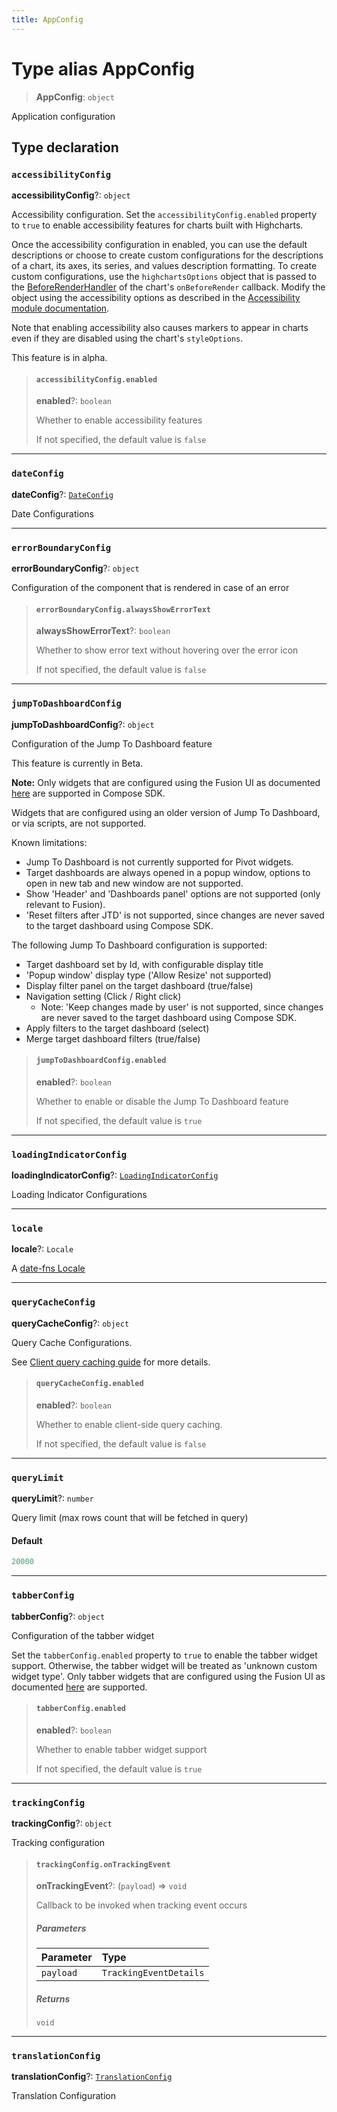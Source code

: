 ```yaml
---
title: AppConfig
---
```


# Type alias AppConfig

> **AppConfig**: `object`

Application configuration

## Type declaration

### `accessibilityConfig`

**accessibilityConfig**?: `object`

Accessibility configuration. Set the `accessibilityConfig.enabled` property to `true` to enable accessibility features for charts built with Highcharts.

Once the accessibility configuration in enabled, you can use the default descriptions or choose to create custom configurations for the descriptions of a chart, its axes, its series, and values description formatting. To create custom configurations, use the `highchartsOptions` object that is passed to the [BeforeRenderHandler](type-alias.BeforeRenderHandler.md) of the chart's `onBeforeRender` callback. Modify the object using the accessibility options as described in the [Accessibility module documentation](https://www.highcharts.com/docs/accessibility/accessibility-module).

Note that enabling accessibility also causes markers to appear in charts even if they are disabled using the chart's `styleOptions`.

This feature is in alpha.

> #### `accessibilityConfig.enabled`
>
> **enabled**?: `boolean`
>
> Whether to enable accessibility features
>
> If not specified, the default value is `false`
>
>

***

### `dateConfig`

**dateConfig**?: [`DateConfig`](type-alias.DateConfig.md)

Date Configurations

***

### `errorBoundaryConfig`

**errorBoundaryConfig**?: `object`

Configuration of the component that is rendered in case of an error

> #### `errorBoundaryConfig.alwaysShowErrorText`
>
> **alwaysShowErrorText**?: `boolean`
>
> Whether to show error text without hovering over the error icon
>
> If not specified, the default value is `false`
>
>

***

### `jumpToDashboardConfig`

**jumpToDashboardConfig**?: `object`

Configuration of the Jump To Dashboard feature

This feature is currently in Beta.

**Note:** Only widgets that are configured using the Fusion UI as documented
[here](https://docs.sisense.com/main/SisenseLinux/jump-to-dashboard.htm?tocpath=Add-ons%7C_____2#ConfiguringJTDPerWidget)
are supported in Compose SDK.

Widgets that are configured using an older version of Jump To Dashboard, or via scripts, are not supported.

Known limitations:
- Jump To Dashboard is not currently supported for Pivot widgets.
- Target dashboards are always opened in a popup window, options to open in new tab and new window are not supported.
- Show 'Header' and 'Dashboards panel' options are not supported (only relevant to Fusion).
- 'Reset filters after JTD' is not supported, since changes are never saved to the target dashboard using Compose SDK.

The following Jump To Dashboard configuration is supported:
  - Target dashboard set by Id, with configurable display title
  - 'Popup window' display type ('Allow Resize' not supported)
  - Display filter panel on the target dashboard (true/false)
  - Navigation setting (Click / Right click)
    - Note: 'Keep changes made by user' is not supported, since changes are never saved to the target dashboard using Compose SDK.
  - Apply filters to the target dashboard (select)
  - Merge target dashboard filters (true/false)

> #### `jumpToDashboardConfig.enabled`
>
> **enabled**?: `boolean`
>
> Whether to enable or disable the Jump To Dashboard feature
>
> If not specified, the default value is `true`
>
>

***

### `loadingIndicatorConfig`

**loadingIndicatorConfig**?: [`LoadingIndicatorConfig`](../../sdk-ui/type-aliases/type-alias.LoadingIndicatorConfig.md)

Loading Indicator Configurations

***

### `locale`

**locale**?: `Locale`

A [date-fns Locale](https://date-fns.org/v2.30.0/docs/Locale)

***

### `queryCacheConfig`

**queryCacheConfig**?: `object`

Query Cache Configurations.

See [Client query caching guide](/guides/sdk/guides/client-query-caching.html) for more details.

> #### `queryCacheConfig.enabled`
>
> **enabled**?: `boolean`
>
> Whether to enable client-side query caching.
>
> If not specified, the default value is `false`
>
>

***

### `queryLimit`

**queryLimit**?: `number`

Query limit (max rows count that will be fetched in query)

#### Default

```ts
20000
```

***

### `tabberConfig`

**tabberConfig**?: `object`

Configuration of the tabber widget

Set the `tabberConfig.enabled` property to `true` to enable the tabber widget support. Otherwise, the tabber widget will be treated as 'unknown custom widget type'.
Only tabber widgets that are configured using the Fusion UI as documented [here](https://docs.sisense.com/main/SisenseLinux/tabber.htm#Creating) are supported.

> #### `tabberConfig.enabled`
>
> **enabled**?: `boolean`
>
> Whether to enable tabber widget support
>
> If not specified, the default value is `true`
>
>

***

### `trackingConfig`

**trackingConfig**?: `object`

Tracking configuration

> #### `trackingConfig.onTrackingEvent`
>
> **onTrackingEvent**?: (`payload`) => `void`
>
> Callback to be invoked when tracking event occurs
>
> ##### Parameters
>
>
> | Parameter | Type |
> | :------ | :------ |
> | `payload` | `TrackingEventDetails` |
>
>
> ##### Returns
>
> `void`
>
>
>
>

***

### `translationConfig`

**translationConfig**?: [`TranslationConfig`](type-alias.TranslationConfig.md)

Translation Configuration
